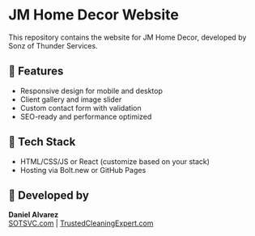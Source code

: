 # JM Home Decor Website

This repository contains the website for JM Home Decor, developed by Sonz of Thunder Services.

## 🔨 Features
- Responsive design for mobile and desktop
- Client gallery and image slider
- Custom contact form with validation
- SEO-ready and performance optimized

## 📁 Tech Stack
- HTML/CSS/JS or React (customize based on your stack)
- Hosting via Bolt.new or GitHub Pages

## 👤 Developed by
**Daniel Alvarez**  
[SOTSVC.com](https://sotsvc.com) | [TrustedCleaningExpert.com](https://trustedcleaningexpert.com)

